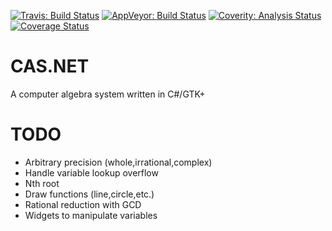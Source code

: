 [![Travis: Build Status](https://travis-ci.org/prozum/cas.net.svg?branch=master)](https://travis-ci.org/prozum/cas.net)
[![AppVeyor: Build Status](https://ci.appveyor.com/api/projects/status/85047fl5qwxd4slo?svg=true)](https://ci.appveyor.com/project/nimoov/cas-net/branch/master)
[![Coverity: Analysis Status](https://scan.coverity.com/projects/4129/badge.svg)](https://scan.coverity.com/projects/4129)
[![Coverage Status](https://coveralls.io/repos/prozum/cas.net/badge.svg)](https://coveralls.io/r/prozum/cas.net)

# CAS.NET
A computer algebra system written in C#/GTK+

# TODO
- Arbitrary precision (whole,irrational,complex)
- Handle variable lookup overflow
- Nth root
- Draw functions (line,circle,etc.)
- Rational reduction with GCD
- Widgets to manipulate variables
